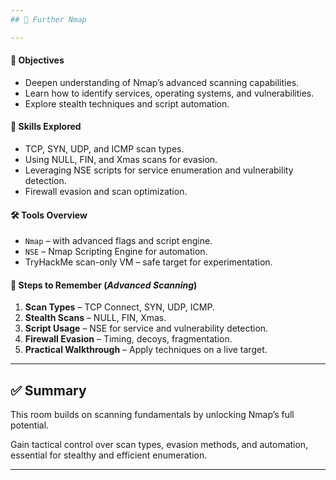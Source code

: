 ```yaml
---
## 📡 Further Nmap

---
```

#### 🧭 Objectives
- Deepen understanding of Nmap’s advanced scanning capabilities.
- Learn how to identify services, operating systems, and vulnerabilities.
- Explore stealth techniques and script automation.

#### 🧠 Skills Explored
- TCP, SYN, UDP, and ICMP scan types.
- Using NULL, FIN, and Xmas scans for evasion.
- Leveraging NSE scripts for service enumeration and vulnerability detection.
- Firewall evasion and scan optimization.

#### 🛠️ Tools Overview
- `Nmap` – with advanced flags and script engine.
- `NSE` – Nmap Scripting Engine for automation.
- TryHackMe scan-only VM – safe target for experimentation.

#### 🔄 Steps to Remember (_Advanced Scanning_)
1. **Scan Types** – TCP Connect, SYN, UDP, ICMP.
2. **Stealth Scans** – NULL, FIN, Xmas.
3. **Script Usage** – NSE for service and vulnerability detection.
4. **Firewall Evasion** – Timing, decoys, fragmentation.
5. **Practical Walkthrough** – Apply techniques on a live target.

---
## ✅ Summary
This room builds on scanning fundamentals by unlocking Nmap’s full potential. 

Gain tactical control over scan types, evasion methods, and automation, essential for stealthy and efficient enumeration.

---
